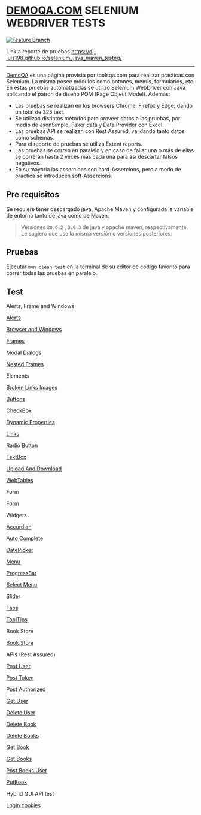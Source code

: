 # [DEMOQA.COM](https://demoqa.com) SELENIUM WEBDRIVER TESTS

[![Feature Branch](https://github.com/dj-luis198/selenium_java_maven_testng/actions/workflows/main.yml/badge.svg)](https://github.com/dj-luis198/selenium_java_maven_testng/actions/workflows/main.yml)

Link a reporte de pruebas  https://dj-luis198.github.io/selenium_java_maven_testng/

----------------------------

[DemoQA](https://demoqa.com) es una página provista por toolsqa.com para realizar practicas con Selenium. La misma posee módulos como botones, menús, formularios, etc.
En estas pruebas automatizadas se utilizó Selenium WebDriver con Java aplicando el patron de diseño POM (Page Object Model).
Además:

- Las pruebas se realizan en los browsers Chrome, Firefox y Edge; dando un total de 325 test.
- Se utilizan distintos métodos para proveer datos a las pruebas, por medio de JsonSimple, Faker data y Data Provider con Excel.
- Las pruebas API se realizan con Rest Assured, validando tanto datos como schemas.
- Para el reporte de pruebas se utiliza Extent reports.
- Las pruebas se corren en paralelo y en caso de fallar una o más de ellas se correran hasta 2 veces más cada una para así descartar falsos negativos.
- En su mayoría las assercions son hard-Assercions, pero a modo de práctica se introducen soft-Assercions.

## Pre requisitos
Se requiere tener descargado java, Apache Maven y configurada la variable de entorno tanto de java como de Maven.
> Versiones `20.0.2` , `3.9.3` de java y apache maven, respectivamente. Le sugiero que use la misma versión o versiones posteriores.

## Pruebas
Ejecutar `mvn clean test` en la terminal de su editor de codigo favorito para correr todas las pruebas en paralelo.

## Test

Alerts, Frame and Windows

[Alerts](https://github.com/dj-luis198/selenium_java_maven_testng/blob/main/src/test/java/com/demoqa/test/AlertsFrameWindows/AlertsTest.java)

[Browser and Windows](https://github.com/dj-luis198/selenium_java_maven_testng/blob/main/src/test/java/com/demoqa/test/AlertsFrameWindows/BrowserWindowsTest.java)

[Frames](https://github.com/dj-luis198/selenium_java_maven_testng/blob/main/src/test/java/com/demoqa/test/AlertsFrameWindows/FramesTest.java)

[Modal Dialogs](https://github.com/dj-luis198/selenium_java_maven_testng/blob/main/src/test/java/com/demoqa/test/AlertsFrameWindows/ModalDialogsTest.java)

[Nested Frames](https://github.com/dj-luis198/selenium_java_maven_testng/blob/main/src/test/java/com/demoqa/test/AlertsFrameWindows/NestedFramesTest.java)

Elements

[Broken Links Images](https://github.com/dj-luis198/selenium_java_maven_testng/blob/main/src/test/java/com/demoqa/test/elements/BrokenLinksImagesTest.java)

[Buttons](https://github.com/dj-luis198/selenium_java_maven_testng/blob/main/src/test/java/com/demoqa/test/elements/ButtonsTest.java)

[CheckBox](https://github.com/dj-luis198/selenium_java_maven_testng/blob/main/src/test/java/com/demoqa/test/elements/CheckBoxTest.java)

[Dynamic Properties](https://github.com/dj-luis198/selenium_java_maven_testng/blob/main/src/test/java/com/demoqa/test/elements/DynamicPropertiesTest.java)

[Links](https://github.com/dj-luis198/selenium_java_maven_testng/blob/main/src/test/java/com/demoqa/test/elements/LinksTest.java)

[Radio Button](https://github.com/dj-luis198/selenium_java_maven_testng/blob/main/src/test/java/com/demoqa/test/elements/RadioButtonTest.java)

[TextBox](https://github.com/dj-luis198/selenium_java_maven_testng/blob/main/src/test/java/com/demoqa/test/elements/TextBoxTest.java)

[Upload And Download](https://github.com/dj-luis198/selenium_java_maven_testng/blob/main/src/test/java/com/demoqa/test/elements/UploadAndDownloadTest.java)

[WebTables](https://github.com/dj-luis198/selenium_java_maven_testng/blob/main/src/test/java/com/demoqa/test/elements/WebTablesTest.java)

Form

[Form](https://github.com/dj-luis198/selenium_java_maven_testng/blob/main/src/test/java/com/demoqa/test/forms/FormTest.java)

Widgets

[Accordian](https://github.com/dj-luis198/selenium_java_maven_testng/blob/main/src/test/java/com/demoqa/test/widgets/AccordianTest.java)

[Auto Complete](https://github.com/dj-luis198/selenium_java_maven_testng/blob/main/src/test/java/com/demoqa/test/widgets/AutoCompleteTest.java)

[DatePicker](https://github.com/dj-luis198/selenium_java_maven_testng/blob/main/src/test/java/com/demoqa/test/widgets/DatePickerTest.java)

[Menu](https://github.com/dj-luis198/selenium_java_maven_testng/blob/main/src/test/java/com/demoqa/test/widgets/MenuTest.java)

[ProgressBar](https://github.com/dj-luis198/selenium_java_maven_testng/blob/main/src/test/java/com/demoqa/test/widgets/ProgressBarTest.java)

[Select Menu](https://github.com/dj-luis198/selenium_java_maven_testng/blob/main/src/test/java/com/demoqa/test/widgets/SelectMenuTest.java)

[Slider](https://github.com/dj-luis198/selenium_java_maven_testng/blob/main/src/test/java/com/demoqa/test/widgets/SliderTest.java)

[Tabs](https://github.com/dj-luis198/selenium_java_maven_testng/blob/main/src/test/java/com/demoqa/test/widgets/TabsTest.java)

[ToolTips](https://github.com/dj-luis198/selenium_java_maven_testng/blob/main/src/test/java/com/demoqa/test/widgets/ToolTipsTest.java)

Book Store

[Book Store](https://github.com/dj-luis198/selenium_java_maven_testng/blob/main/src/test/java/com/demoqa/test/bookStore/BookStoreTest.java)

APIs (Rest Assured)

[Post User](https://github.com/dj-luis198/selenium_java_maven_testng/blob/main/src/test/java/com/demoqa/api/test/usertests/PostUser.java)

[Post Token](https://github.com/dj-luis198/selenium_java_maven_testng/blob/main/src/test/java/com/demoqa/api/test/usertests/PostToken.java)

[Post Authorized](https://github.com/dj-luis198/selenium_java_maven_testng/blob/main/src/test/java/com/demoqa/api/test/usertests/PostAuthorized.java)

[Get User](https://github.com/dj-luis198/selenium_java_maven_testng/blob/main/src/test/java/com/demoqa/api/test/usertests/GetUser.java)

[Delete User](https://github.com/dj-luis198/selenium_java_maven_testng/blob/main/src/test/java/com/demoqa/api/test/usertests/DeleteUser.java)

[Delete Book](https://github.com/dj-luis198/selenium_java_maven_testng/blob/main/src/test/java/com/demoqa/api/test/booktest/DeleteBook.java)

[Delete Books](https://github.com/dj-luis198/selenium_java_maven_testng/blob/main/src/test/java/com/demoqa/api/test/booktest/DeleteBooks.java)

[Get Book](https://github.com/dj-luis198/selenium_java_maven_testng/blob/main/src/test/java/com/demoqa/api/test/booktest/GetBook.java)

[Get Books](https://github.com/dj-luis198/selenium_java_maven_testng/blob/main/src/test/java/com/demoqa/api/test/booktest/GetBooks.java)

[Post Books User](https://github.com/dj-luis198/selenium_java_maven_testng/blob/main/src/test/java/com/demoqa/api/test/booktest/PostBooksUser.java)

[PutBook](https://github.com/dj-luis198/selenium_java_maven_testng/blob/main/src/test/java/com/demoqa/api/test/booktest/PutBook.java)

Hybrid GUI API test

[Login cookies](https://github.com/dj-luis198/selenium_java_maven_testng/blob/main/src/test/java/com/demoqa/test/bookStoreHybridGuiApi/BookStoreCookies1.java)






